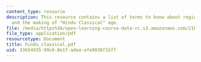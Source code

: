 ```yaml
---
content_type: resource
description: This resource contains a list of terms to know about regional powers
  and the making of "Hindu Classical" age.
file: /media/https%3A/open-learning-course-data-rc.s3.amazonaws.com/21h-571-the-making-of-modern-south-asia-fall-2006/33b5493599c68e1fadeaefe9038f15ff_hindu_classical.pdf
file_type: application/pdf
resourcetype: Document
title: hindu_classical.pdf
uid: 33b54935-99c6-8e1f-adea-efe9038f15ff
---
```

